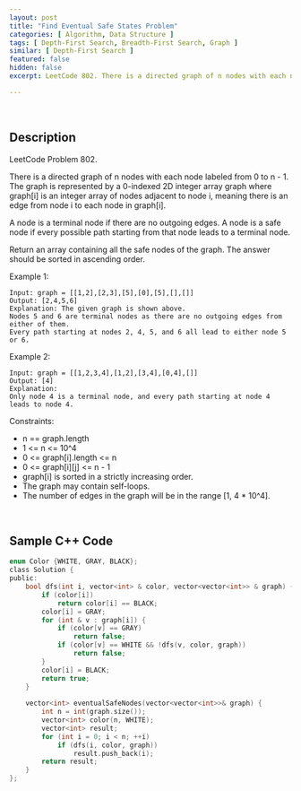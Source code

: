 ```yaml
---
layout: post
title: "Find Eventual Safe States Problem"
categories: [ Algorithm, Data Structure ]
tags: [ Depth-First Search, Breadth-First Search, Graph ]
similar: [ Depth-First Search ]
featured: false
hidden: false
excerpt: LeetCode 802. There is a directed graph of n nodes with each node labeled from 0 to n - 1. The graph is represented by a 0-indexed 2D integer array graph where graph[i] is an integer array of nodes adjacent to node i, meaning there is an edge from node i to each node in graph[i].

---
```


<br />

## Description

LeetCode Problem 802.

There is a directed graph of n nodes with each node labeled from 0 to n - 1. The graph is represented by a 0-indexed 2D integer array graph where graph[i] is an integer array of nodes adjacent to node i, meaning there is an edge from node i to each node in graph[i].

A node is a terminal node if there are no outgoing edges. A node is a safe node if every possible path starting from that node leads to a terminal node.

Return an array containing all the safe nodes of the graph. The answer should be sorted in ascending order.

Example 1: 
```
Input: graph = [[1,2],[2,3],[5],[0],[5],[],[]]
Output: [2,4,5,6]
Explanation: The given graph is shown above.
Nodes 5 and 6 are terminal nodes as there are no outgoing edges from either of them.
Every path starting at nodes 2, 4, 5, and 6 all lead to either node 5 or 6.
```

Example 2:
```
Input: graph = [[1,2,3,4],[1,2],[3,4],[0,4],[]]
Output: [4]
Explanation:
Only node 4 is a terminal node, and every path starting at node 4 leads to node 4.
```

Constraints:
* n == graph.length
* 1 <= n <= 10^4
* 0 <= graph[i].length <= n
* 0 <= graph[i][j] <= n - 1
* graph[i] is sorted in a strictly increasing order.
* The graph may contain self-loops.
* The number of edges in the graph will be in the range [1, 4 * 10^4].

<br />

## Sample C++ Code


```c
enum Color {WHITE, GRAY, BLACK};
class Solution {
public:
    bool dfs(int i, vector<int> & color, vector<vector<int>> & graph) {
        if (color[i])
            return color[i] == BLACK;
        color[i] = GRAY;
        for (int & v : graph[i]) {
            if (color[v] == GRAY)
                return false;
            if (color[v] == WHITE && !dfs(v, color, graph))
                return false;
        }
        color[i] = BLACK;
        return true;
    }
    
    vector<int> eventualSafeNodes(vector<vector<int>>& graph) {
        int n = int(graph.size());
        vector<int> color(n, WHITE);
        vector<int> result;
        for (int i = 0; i < n; ++i)
            if (dfs(i, color, graph))
                result.push_back(i);
        return result;
    }
};
```


